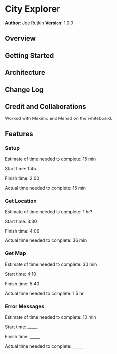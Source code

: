# City Explorer

**Author**: Joe Rutkin
**Version**: 1.0.0

## Overview
<!-- Provide a high level overview of what this application is and why you are building it, beyond the fact that it's an assignment for this class. (i.e. What's your problem domain?) -->

## Getting Started
<!-- What are the steps that a user must take in order to build this app on their own machine and get it running? -->

## Architecture
<!-- Provide a detailed description of the application design. What technologies (languages, libraries, etc) you're using, and any other relevant design information. -->

## Change Log
<!-- Use this area to document the iterative changes made to your application as each feature is successfully implemented. Use time stamps. Here's an example:

01-01-2001 4:59pm - Application now has a fully-functional express server, with a GET route for the location resource. -->

## Credit and Collaborations

Worked with Maximo and Mahad on the whiteboard.

## Features

### Setup

Estimate of time needed to complete: 15 min

Start time: 1:45

Finish time: 2:00

Actual time needed to complete: 15 min

### Get Location

Estimate of time needed to complete: 1 hr?

Start time: 3:30

Finish time: 4:06

Actual time needed to complete: 36 min

### Get Map

Estimate of time needed to complete: 30 min

Start time: 4:10

Finish time: 5:40

Actual time needed to complete: 1.5 hr

### Error Messages

Estimate of time needed to complete: 10 min

Start time: _____

Finish time: _____

Actual time needed to complete: _____